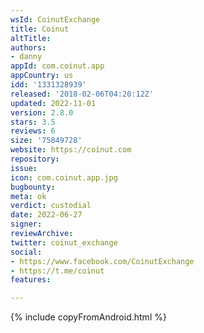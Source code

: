 ```yaml
---
wsId: CoinutExchange
title: Coinut
altTitle: 
authors:
- danny
appId: com.coinut.app
appCountry: us
idd: '1331328939'
released: '2018-02-06T04:20:12Z'
updated: 2022-11-01
version: 2.8.0
stars: 3.5
reviews: 6
size: '75849728'
website: https://coinut.com
repository: 
issue: 
icon: com.coinut.app.jpg
bugbounty: 
meta: ok
verdict: custodial
date: 2022-06-27
signer: 
reviewArchive: 
twitter: coinut_exchange
social:
- https://www.facebook.com/CoinutExchange
- https://t.me/coinut
features: 

---
```


{% include copyFromAndroid.html %}